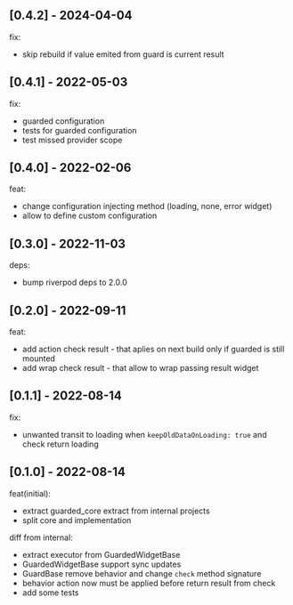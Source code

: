 ## [0.4.2] - 2024-04-04

fix: 
- skip rebuild if value emited from guard is current result

## [0.4.1] - 2022-05-03

fix:
- guarded configuration 
- tests for guarded configuration
- test missed provider scope

## [0.4.0] - 2022-02-06

feat:
- change configuration injecting method (loading, none, error widget)
- allow to define custom configuration 

## [0.3.0] - 2022-11-03

deps:
- bump riverpod deps to 2.0.0

## [0.2.0] - 2022-09-11

feat: 
- add action check result - that aplies on next build only if guarded is still mounted
- add wrap check result - that allow to wrap passing result widget

## [0.1.1] - 2022-08-14

fix:
- unwanted transit to loading when `keepOldDataOnLoading: true` and check return loading

## [0.1.0] - 2022-08-14

feat(initial):
- extract guarded_core extract from internal projects
- split core and implementation

diff from internal:
- extract executor from GuardedWidgetBase
- GuardedWidgetBase support sync updates
- GuardBase remove behavior and change `check` method signature
- behavior action now must be applied before return result from check
- add some tests